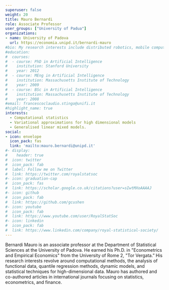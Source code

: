 ```yaml
---
superuser: false
weight: 20
title: Mauro Bernardi
role: Associate Professor
user_groups: ["University of Padua"]
organizations:
- name: University of Padova
  url: https://economia.unipd.it/bernardi-mauro
#bio: My research interests include distributed robotics, mobile computing and programmable matter.
#education:
#  courses:
#  - course: PhD in Artificial Intelligence
#    institution: Stanford University
#    year: 2012
#  - course: MEng in Artificial Intelligence
#    institution: Massachusetts Institute of Technology
#    year: 2009
#  - course: BSc in Artificial Intelligence
#    institution: Massachusetts Institute of Technology
#    year: 2008
#email: francescoclaudio.stingo@unifi.it
#highlight_name: true
interests:
  - Computational statistics
  - Variational approximations for high dimensional models
  - Generalised linear mixed models.
social:
- icon: envelope
  icon_pack: fas
  link: 'mailto:mauro.bernardi@unipd.it'
#- display:
#    header: true
#  icon: twitter
#  icon_pack: fab
#  label: Follow me on Twitter
#  link: https://twitter.com/royalstatsoc
#- icon: graduation-cap
#  icon_pack: fas
#  link: https://scholar.google.co.uk/citations?user=sIwtMXoAAAAJ
#- icon: github
#  icon_pack: fab
#  link: https://github.com/gcushen
#- icon: youtube
#  icon_pack: fab
#  link: https://www.youtube.com/user/RoyalStatSoc
#- icon: linkedin
#  icon_pack: fab
#  link: https://www.linkedin.com/company/royal-statistical-society/
---
```


Bernardi Mauro is an associate professor at the Department of Statistical Sciences at the University of Padova.
He earned his Ph.D. in "Econometrics and Empirical Economics" from the University of Rome 2, "Tor Vergata.”
His research interests revolve around computational methods, the analysis of functional data, quantile regression methods, dynamic models, and statistical techniques for high-dimensional data. Mauro has authored and co-authored articles in international journals focusing on statistics, econometrics, and finance.

